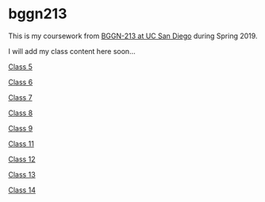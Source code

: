 # bggn213

This is my coursework from [BGGN-213 at UC San Diego](https://bioboot.github.io/bggn213_S19/) during Spring 2019.

I will add my class content here soon...

[Class 5](class05.html)

[Class 6](class06%20copy/class06.html)

[Class 7](class07.html)

[Class 8](class08.html)

[Class 9](class09.html)

[Class 11](class11/class11.html)

[Class 12](class12_new.html)

[Class 13](class13_new/class13.html)

[Class 14](class14/class14.html)

